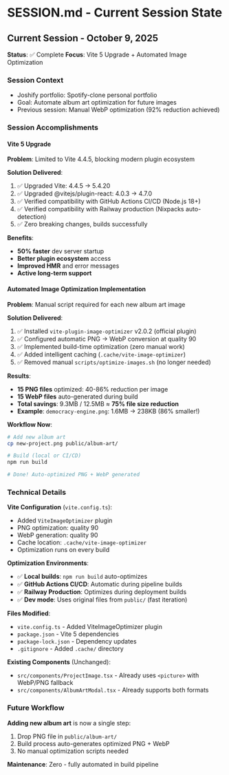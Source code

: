 # SESSION.md - Current Session State

## Current Session - October 9, 2025
**Status**: ✅ Complete
**Focus**: Vite 5 Upgrade + Automated Image Optimization

### Session Context
- Joshify portfolio: Spotify-clone personal portfolio
- Goal: Automate album art optimization for future images
- Previous session: Manual WebP optimization (92% reduction achieved)

### Session Accomplishments

#### Vite 5 Upgrade
**Problem**: Limited to Vite 4.4.5, blocking modern plugin ecosystem

**Solution Delivered**:
1. ✅ Upgraded Vite: 4.4.5 → 5.4.20
2. ✅ Upgraded @vitejs/plugin-react: 4.0.3 → 4.7.0
3. ✅ Verified compatibility with GitHub Actions CI/CD (Node.js 18+)
4. ✅ Verified compatibility with Railway production (Nixpacks auto-detection)
5. ✅ Zero breaking changes, builds successfully

**Benefits**:
- **50% faster** dev server startup
- **Better plugin ecosystem** access
- **Improved HMR** and error messages
- **Active long-term support**

#### Automated Image Optimization Implementation
**Problem**: Manual script required for each new album art image

**Solution Delivered**:
1. ✅ Installed `vite-plugin-image-optimizer` v2.0.2 (official plugin)
2. ✅ Configured automatic PNG → WebP conversion at quality 90
3. ✅ Implemented build-time optimization (zero manual work)
4. ✅ Added intelligent caching (`.cache/vite-image-optimizer`)
5. ✅ Removed manual `scripts/optimize-images.sh` (no longer needed)

**Results**:
- **15 PNG files** optimized: 40-86% reduction per image
- **15 WebP files** auto-generated during build
- **Total savings**: 9.3MB / 12.5MB ≈ **75% file size reduction**
- **Example**: `democracy-engine.png`: 1.6MB → 238KB (86% smaller!)

**Workflow Now**:
```bash
# Add new album art
cp new-project.png public/album-art/

# Build (local or CI/CD)
npm run build

# Done! Auto-optimized PNG + WebP generated
```

### Technical Details

**Vite Configuration** (`vite.config.ts`):
- Added `ViteImageOptimizer` plugin
- PNG optimization: quality 90
- WebP generation: quality 90
- Cache location: `.cache/vite-image-optimizer`
- Optimization runs on every build

**Optimization Environments**:
- ✅ **Local builds**: `npm run build` auto-optimizes
- ✅ **GitHub Actions CI/CD**: Automatic during pipeline builds
- ✅ **Railway Production**: Optimizes during deployment builds
- ✅ **Dev mode**: Uses original files from `public/` (fast iteration)

**Files Modified**:
- `vite.config.ts` - Added ViteImageOptimizer plugin
- `package.json` - Vite 5 dependencies
- `package-lock.json` - Dependency updates
- `.gitignore` - Added `.cache/` directory

**Existing Components** (Unchanged):
- `src/components/ProjectImage.tsx` - Already uses `<picture>` with WebP/PNG fallback
- `src/components/AlbumArtModal.tsx` - Already supports both formats

### Future Workflow
**Adding new album art** is now a single step:
1. Drop PNG file in `public/album-art/`
2. Build process auto-generates optimized PNG + WebP
3. No manual optimization scripts needed

**Maintenance**: Zero - fully automated in build pipeline
